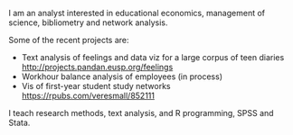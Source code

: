 I am an analyst interested in educational economics, management of science, bibliometry and network analysis.

Some of the recent projects are:
- Text analysis of feelings and data viz for a large corpus of teen diaries http://projects.pandan.eusp.org/feelings
- Workhour balance analysis of employees (in process) 
- Vis of first-year student study networks https://rpubs.com/veresmall/852111

I teach research methods, text analysis, and R programming, SPSS and Stata.
